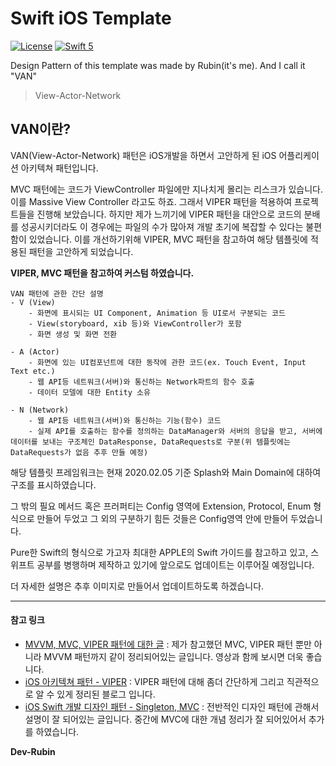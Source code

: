 # Swift iOS Template

[![License](http://img.shields.io/badge/License-MIT-green.svg?style=flat)](https://github.com/clintjang/JWSBoltsSwiftSample/blob/master/LICENSE) [![Swift 5](https://img.shields.io/badge/swift-5.0-orange.svg?style=flat)](https://swift.org) 

Design Pattern of this template was made by Rubin(it's me). And I call it "VAN"

> View-Actor-Network

## VAN이란?

VAN(View-Actor-Network) 패턴은 iOS개발을 하면서 고안하게 된 iOS 어플리케이션 아키텍쳐 패턴입니다.

MVC 패턴에는 코드가 ViewController 파일에만 지나치게 몰리는 리스크가 있습니다. 이를 Massive View Controller 라고도 하죠. 그래서 VIPER 패턴을 적용하여 프로젝트들을 진행해 보았습니다. 하지만 제가 느끼기에 VIPER 패턴을 대안으로 코드의 분배를 성공시키더라도 이 경우에는 파일의 수가 많아져 개발 초기에 복잡할 수 있다는 불편함이 있었습니다. 이를 개선하기위해 VIPER, MVC 패턴을 참고하여 해당 템플릿에 적용된 패턴을 고안하게 되었습니다.

**VIPER, MVC 패턴을 참고하여 커스텀 하였습니다.**

```text
VAN 패턴에 관한 간단 설명
- V (View)
	- 화면에 표시되는 UI Component, Animation 등 UI로서 구분되는 코드
	- View(storyboard, xib 등)와 ViewController가 포함
	- 화면 생성 및 화면 전환

- A (Actor)
	- 화면에 있는 UI컴포넌트에 대한 동작에 관한 코드(ex. Touch Event, Input Text etc.)
	- 웹 API등 네트워크(서버)와 통신하는 Network파트의 함수 호출
	- 데이터 모델에 대한 Entity 소유

- N (Network)
	- 웹 API등 네트워크(서버)와 통신하는 기능(함수) 코드
	- 실제 API를 호출하는 함수를 정의하는 DataManager와 서버의 응답을 받고, 서버에 데이터를 보내는 구조체인 DataResponse, DataRequests로 구분(위 템플릿에는 DataRequests가 없음 추후 만들 예정)
```

해당 템플릿 프레임워크는 현재 2020.02.05 기준 Splash와 Main Domain에 대하여 구조를 표시하였습니다.

그 밖의 필요 메서드 혹은 프러퍼티는 Config 영역에 Extension, Protocol, Enum 형식으로 만들어 두었고 그 외의 구분하기 힘든 것들은 Config영역 안에 만들어 두었습니다.

Pure한 Swift의 형식으로 가고자 최대한 APPLE의 Swift 가이드를 참고하고 있고, 스위프트 공부를 병행하며 제작하고 있기에 앞으로도 업데이트는 이루어질 예정입니다.



더 자세한 설명은 추후 이미지로 만들어서 업데이트하도록 하겠습니다.

---

#### 참고 링크

* [MVVM, MVC, VIPER 패턴에 대한 글](https://academy.realm.io/kr/posts/krzysztof-zablocki-mDevCamp-ios-architecture-mvvm-mvc-viper/) : 제가 참고했던 MVC, VIPER 패턴 뿐만 아니라 MVVM 패턴까지 같이 정리되어있는 글입니다. 영상과 함께 보시면 더욱 좋습니다.
* [iOS 아키텍쳐 패턴 - VIPER](https://nightohl.tistory.com/entry/iOS-아키텍처-패턴-VIPER) : VIPER 패턴에 대해 좀더 간단하게 그리고 직관적으로 알 수 있게 정리된 블로그 입니다.
* [iOS Swift 개발 디자인 패턴 - Singleton, MVC](http://blog.naver.com/jdub7138/220968244920) : 전반적인 디자인 패턴에 관해서 설명이 잘 되어있는 글입니다. 중간에 MVC에 대한 개념 정리가 잘 되어있어서 추가를 하였습니다.



**Dev-Rubin**